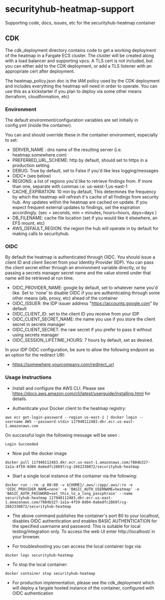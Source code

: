 # securityhub-heatmap-support
Supporting code, docs, issues, etc for the securityhub-heatmap container


## CDK
The cdk_deployment directory contains code to get a working deployment of the heatmap in a Fargate ECS cluster. The cluster will be created along with a load balancer and supporting vpcs. A TLS cert is not included, but you can either add to the CDK deployment, or add a TLS listener with an appropriate cert after deployment.

The heatmap_policy.json doc is the IAM policy used by the CDK deployment and includes everything the heatmap will need in order to operate. You can use this as a kickstarter if you plan to deploy via some other means (terraform, cloudformation, etc)

### Environment
The default environment/configuration variables are set initially in config.yml (inside the container).

You can and should override these in the container environment, especially to set:

 - SERVER_NAME : dns name of the resulting server (i.e. heatmap.somewhere.com)
 - PREFERRED_URL_SCHEME: http by default, should set to https in a production setting
 - DEBUG: True by default, set to False if you'd like less logging/messages
 - OIDC* (see below)
 - REGIONS: a list of regions you'd like to retrieve findings from. If more than one, separate with commas i.e. us-west-1,us-east-1
 - CACHE_EXPIRATION: 10 min by default, This determines the frequency by which the heatmap will refresh it's cache of all findings from security hub. Any updates within the heatmap are cached on update. If you expect frequent external updates to findings, set the expiration accordingly. (sec = seconds, min = minutes, hours=hours, days=days )
 - DB_FILENAME: cache file location (set if you would like it elsewhere, an EFS mount, etc)
 - AWS_DEFAULT_REGION: the region the hub will operate in by default for making calls to securityhub.


 ### OIDC
 By default the heatmap is authenticated through OIDC. You should issue a client ID and client Secret from your Identity Provider (IDP). You can pass the client secret either through an environment variable directly, or by passing a secrets manager secret name and the value stored under that name will be retrieved at run time.

 - OIDC_PROVIDER_NAME: google by default, set to whatever name you'd like. Set to 'none' to disable OIDC if you are authenticating through some other means (alb, proxy, etc) ahead of the container
 - OIDC_ISSUER: the IDP issuer address "https://accounts.google.com" by default
 - OIDC_CLIENT_ID: set to the client ID you receive from your IDP
 - OIDC_CLIENT_SECRET_NAME: the name you use if you store the client secret in secrets manager
 - OIDC_CLIENT_SECRET: the raw secret if you prefer to pass it without using secrets manager
 - OIDC_SESSION_LIFETIME_HOURS: 7 hours by default, set as desired.


In your IDP OIDC configuration, be sure to allow the following endpoint as an option for the redirect URI:

 - https://somewhere.yourcompany.com/redirect_uri


 ### Usage Instructions

 - Install and configure the AWS CLI. Please see https://docs.aws.amazon.com/cli/latest/userguide/installing.html for details.

 - Authenticate your Docker client to the heatmap registry:

```
aws ecr get-login-password --region us-east-1 | docker login --username AWS --password-stdin 117940112483.dkr.ecr.us-east-1.amazonaws.com
```

On successful login the following message will be seen :

    Login Succeeded

 - Now pull the docker image
```
docker pull 117940112483.dkr.ecr.us-east-1.amazonaws.com/7884b327-1a1a-4f59-8d04-0a6edfc28697/cg-2662330872/securityhub-heatmap
```

 - Start a single local instance of the container via the following:

```
docker run --rm -p 80:80 -v ${HOME}/.aws/:/app/.aws/:ro -e 'OIDC_PROVIDER_NAME=none' -e 'BASIC_AUTH_USERNAME=heatmap' -e 'BASIC_AUTH_PASSWORD=set_this_to_a_long_passphrase' --name securityhub-heatmap 117940112483.dkr.ecr.us-east-1.amazonaws.com/7884b327-1a1a-4f59-8d04-0a6edfc28697/cg-2662330872/securityhub-heatmap
```

- The above command publishes the container's port 80 to your localhost, disables OIDC authentication and enables BASIC AUTHENTICATION for the specified username and password. This is suitable for local testing/integration only.   To access the web UI enter http://localhost/ in your browser.

- For troubleshooting you can access the local container logs via:

```
docker logs securityhub-heatmap
```

- To stop the local container:

```
docker container stop securityhub-heatmap
```

- For production implementation, please see the cdk_deployment which will deploy a fargate hosted instance of the container, configured with OIDC authentication